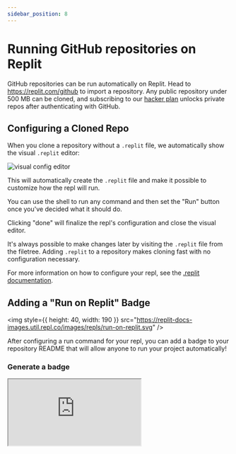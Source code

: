 ```yaml
---
sidebar_position: 8
---
```


# Running GitHub repositories on Replit

GitHub repositories can be run automatically on Replit. Head to https://replit.com/github to import a repository. Any public repository under 500 MB can be cloned, and subscribing to our [hacker plan](https://replit.com/pricing) unlocks private repos after authenticating with GitHub.

## Configuring a Cloned Repo

When you clone a repository without a `.replit` file, we automatically show the visual `.replit` editor:

![visual config editor](https://replit-docs-images.util.repl.co/images/config_plugin.png)

This will automatically create the `.replit` file and make it possible to customize how the repl will run. 

You can use the shell to run any command and then set the "Run" button once you've decided what it should do. 

Clicking "done" will finalize the repl's configuration and close the visual editor. 

It's always possible to make changes later by visiting the `.replit` file from the filetree. Adding `.replit` to a repository makes cloning fast with no configuration necessary.

For more information on how to configure your repl, see the [.replit documentation](/programming-ide/configuring-repl).


## Adding a "Run on Replit" Badge

<img
  style={{ height: 40, width: 190 }}
  src="https://replit-docs-images.util.repl.co/images/repls/run-on-replit.svg"
/>

After configuring a run command for your repl, you can add a badge to your repository README that will allow anyone to run your project automatically!

### Generate a badge

<iframe
  style={{ border: 0 }}
  src="https://run-on-replit.util.repl.co">
</iframe>